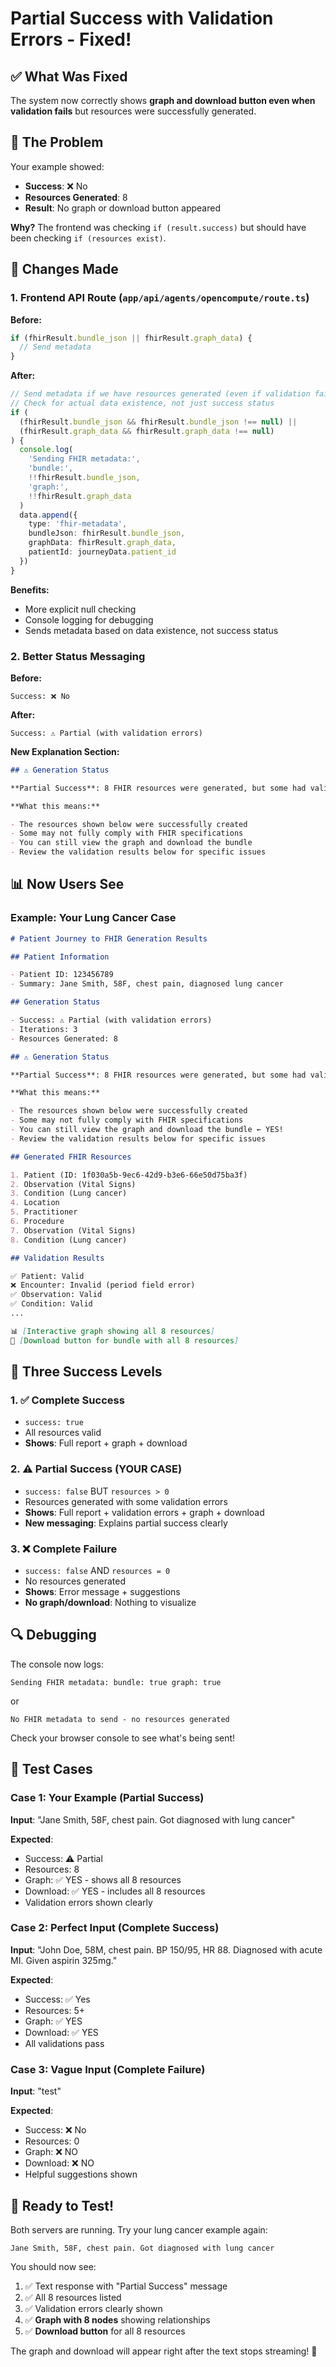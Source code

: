 # Partial Success with Validation Errors - Fixed!

## ✅ What Was Fixed

The system now correctly shows **graph and download button even when validation fails** but resources were successfully generated.

## 🎯 The Problem

Your example showed:

- **Success**: ❌ No
- **Resources Generated**: 8
- **Result**: No graph or download button appeared

**Why?** The frontend was checking `if (result.success)` but should have been checking `if (resources exist)`.

## 🔧 Changes Made

### 1. **Frontend API Route** (`app/api/agents/opencompute/route.ts`)

**Before:**

```typescript
if (fhirResult.bundle_json || fhirResult.graph_data) {
  // Send metadata
}
```

**After:**

```typescript
// Send metadata if we have resources generated (even if validation failed)
// Check for actual data existence, not just success status
if (
  (fhirResult.bundle_json && fhirResult.bundle_json !== null) ||
  (fhirResult.graph_data && fhirResult.graph_data !== null)
) {
  console.log(
    'Sending FHIR metadata:',
    'bundle:',
    !!fhirResult.bundle_json,
    'graph:',
    !!fhirResult.graph_data
  )
  data.append({
    type: 'fhir-metadata',
    bundleJson: fhirResult.bundle_json,
    graphData: fhirResult.graph_data,
    patientId: journeyData.patient_id
  })
}
```

**Benefits:**

- More explicit null checking
- Console logging for debugging
- Sends metadata based on data existence, not success status

### 2. **Better Status Messaging**

**Before:**

```
Success: ❌ No
```

**After:**

```
Success: ⚠️ Partial (with validation errors)
```

**New Explanation Section:**

```markdown
## ⚠️ Generation Status

**Partial Success**: 8 FHIR resources were generated, but some had validation errors.

**What this means:**

- The resources shown below were successfully created
- Some may not fully comply with FHIR specifications
- You can still view the graph and download the bundle
- Review the validation results below for specific issues
```

## 📊 Now Users See

### Example: Your Lung Cancer Case

```markdown
# Patient Journey to FHIR Generation Results

## Patient Information

- Patient ID: 123456789
- Summary: Jane Smith, 58F, chest pain, diagnosed lung cancer

## Generation Status

- Success: ⚠️ Partial (with validation errors)
- Iterations: 3
- Resources Generated: 8

## ⚠️ Generation Status

**Partial Success**: 8 FHIR resources were generated, but some had validation errors.

**What this means:**

- The resources shown below were successfully created
- Some may not fully comply with FHIR specifications
- You can still view the graph and download the bundle ← YES!
- Review the validation results below for specific issues

## Generated FHIR Resources

1. Patient (ID: 1f030a5b-9ec6-42d9-b3e6-66e50d75ba3f)
2. Observation (Vital Signs)
3. Condition (Lung cancer)
4. Location
5. Practitioner
6. Procedure
7. Observation (Vital Signs)
8. Condition (Lung cancer)

## Validation Results

✅ Patient: Valid
❌ Encounter: Invalid (period field error)
✅ Observation: Valid
✅ Condition: Valid
...

📊 [Interactive graph showing all 8 resources]
💾 [Download button for bundle with all 8 resources]
```

## 🎯 Three Success Levels

### 1. ✅ **Complete Success**

- `success: true`
- All resources valid
- **Shows**: Full report + graph + download

### 2. ⚠️ **Partial Success** (YOUR CASE)

- `success: false` BUT `resources > 0`
- Resources generated with some validation errors
- **Shows**: Full report + validation errors + graph + download
- **New messaging**: Explains partial success clearly

### 3. ❌ **Complete Failure**

- `success: false` AND `resources = 0`
- No resources generated
- **Shows**: Error message + suggestions
- **No graph/download**: Nothing to visualize

## 🔍 Debugging

The console now logs:

```
Sending FHIR metadata: bundle: true graph: true
```

or

```
No FHIR metadata to send - no resources generated
```

Check your browser console to see what's being sent!

## 🧪 Test Cases

### Case 1: Your Example (Partial Success)

**Input**: "Jane Smith, 58F, chest pain. Got diagnosed with lung cancer"

**Expected**:

- Success: ⚠️ Partial
- Resources: 8
- Graph: ✅ YES - shows all 8 resources
- Download: ✅ YES - includes all 8 resources
- Validation errors shown clearly

### Case 2: Perfect Input (Complete Success)

**Input**: "John Doe, 58M, chest pain. BP 150/95, HR 88. Diagnosed with acute MI. Given aspirin 325mg."

**Expected**:

- Success: ✅ Yes
- Resources: 5+
- Graph: ✅ YES
- Download: ✅ YES
- All validations pass

### Case 3: Vague Input (Complete Failure)

**Input**: "test"

**Expected**:

- Success: ❌ No
- Resources: 0
- Graph: ❌ NO
- Download: ❌ NO
- Helpful suggestions shown

## 🚀 Ready to Test!

Both servers are running. Try your lung cancer example again:

```
Jane Smith, 58F, chest pain. Got diagnosed with lung cancer
```

You should now see:

1. ✅ Text response with "Partial Success" message
2. ✅ All 8 resources listed
3. ✅ Validation errors clearly shown
4. ✅ **Graph with 8 nodes** showing relationships
5. ✅ **Download button** for all 8 resources

The graph and download will appear right after the text stops streaming! 🎉

